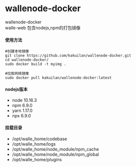 # wallenode-docker
wallenode-docker  
walle-web 包含nodejs,npm的打包镜像


#### 使用方法
```shell
#创建本地镜像
git clone https://github.com/kakuilan/wallenode-docker.git
cd wallenode-docker/
sudo docker build -t myimg .

#拉取网络镜像
sudo docker pull kakuilan/wallenode-docker:latest
```

#### nodejs版本
- node  10.16.3
- npm   6.9.0
- yarn  1.17.0
- npx   6.9.0

#### 挂载目录
- /opt/walle_home/codebase
- /opt/walle_home/logs
- /opt/walle_home/node_module/npm_cache
- /opt/walle_home/node_module/npm_global
- /opt/walle_home/plugins
